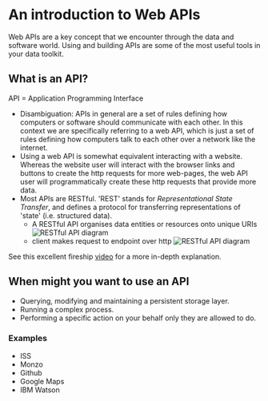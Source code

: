 # An introduction to Web APIs

Web APIs are a key concept that we encounter through the data and software world. Using and building APIs are some of the most useful tools in your data toolkit.

## What is an API?

API = Application Programming Interface

- Disambiguation: APIs in general are a set of rules defining how computers or software should communicate with each other. In this context we are specifically referring to a web API, which is just a set of rules defining how computers talk to each other over a network like the internet.
- Using a web API is somewhat equivalent interacting with a website. Whereas the website user will interact with the browser links and buttons to create the http requests for more web-pages, the web API user will programmatically create these http requests that provide more data.  
- Most APIs are RESTful. 'REST' stands for *Representational State Transfer*, and defines a protocol for transferring representations of 'state' (i.e. structured data).
  - A RESTful API organises data entities or resources onto unique URIs
    ![RESTful API diagram](Images/rest_api_1.png)
  - client makes request to endpoint over http
    ![RESTful API diagram](Images/rest_api_2.png)

See this excellent fireship [video](https://www.youtube.com/watch?v=-MTSQjw5DrM) for a more in-depth explanation.

## When might you want to use an API

- Querying, modifying and maintaining a persistent storage layer.
- Running a complex process.
- Performing a specific action on your behalf only they are allowed to do.

### Examples

- ISS
- Monzo
- Github
- Google Maps
- IBM Watson
